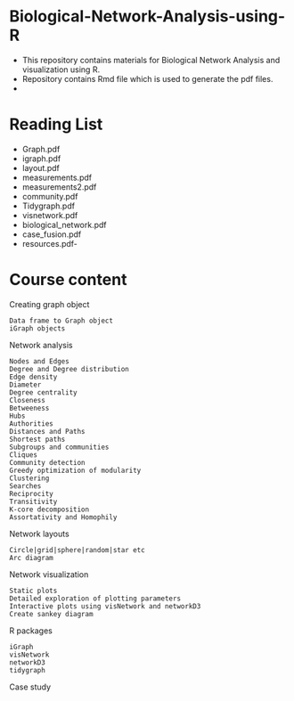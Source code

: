 # Biological-Network-Analysis-using-R
- This repository contains materials for Biological Network Analysis and visualization using R.
- Repository contains Rmd file which is used to generate the pdf files.
-

# Reading List
- Graph.pdf
- igraph.pdf
- layout.pdf
- measurements.pdf
- measurements2.pdf
- community.pdf
- Tidygraph.pdf
- visnetwork.pdf
- biological_network.pdf
- case_fusion.pdf
- resources.pdf- 

# Course content
Creating graph object

    Data frame to Graph object
    iGraph objects


Network analysis

    Nodes and Edges
    Degree and Degree distribution
    Edge density
    Diameter
    Degree centrality
    Closeness
    Betweeness
    Hubs
    Authorities
    Distances and Paths
    Shortest paths
    Subgroups and communities
    Cliques
    Community detection
    Greedy optimization of modularity
    Clustering
    Searches
    Reciprocity
    Transitivity
    K-core decomposition
    Assortativity and Homophily


Network layouts

    Circle|grid|sphere|random|star etc
    Arc diagram


Network visualization

    Static plots
    Detailed exploration of plotting parameters
    Interactive plots using visNetwork and networkD3
    Create sankey diagram


R packages

    iGraph
    visNetwork
    networkD3
    tidygraph


Case study
